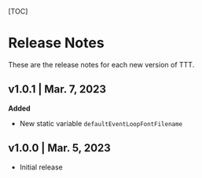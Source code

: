 [TOC]

# Release Notes
These are the release notes for each new version of TTT.

## v1.0.1 | Mar. 7, 2023
**Added**
- New static variable `defaultEventLoopFontFilename`

## v1.0.0 | Mar. 5, 2023
- Initial release
